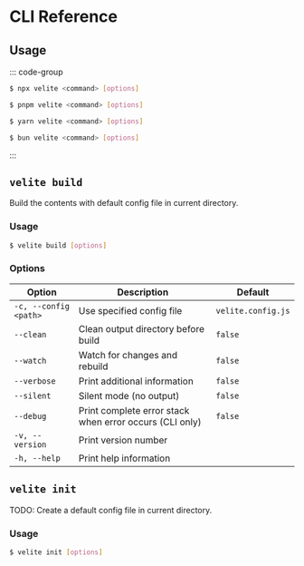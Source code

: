# CLI Reference

## Usage

::: code-group

```sh [npm]
$ npx velite <command> [options]
```

```sh [pnpm]
$ pnpm velite <command> [options]
```

```sh [yarn]
$ yarn velite <command> [options]
```

```sh [bun]
$ bun velite <command> [options]
```

:::

## `velite build`

Build the contents with default config file in current directory.

### Usage

```sh
$ velite build [options]
```

### Options

| Option                | Description                                             | Default            |
| --------------------- | ------------------------------------------------------- | ------------------ |
| `-c, --config <path>` | Use specified config file                               | `velite.config.js` |
| `--clean`             | Clean output directory before build                     | `false`            |
| `--watch`             | Watch for changes and rebuild                           | `false`            |
| `--verbose`           | Print additional information                            | `false`            |
| `--silent`            | Silent mode (no output)                                 | `false`            |
| `--debug`             | Print complete error stack when error occurs (CLI only) | `false`            |
| `-v, --version`       | Print version number                                    |                    |
| `-h, --help`          | Print help information                                  |                    |

## `velite init`

TODO: Create a default config file in current directory.

### Usage

```sh
$ velite init [options]
```
